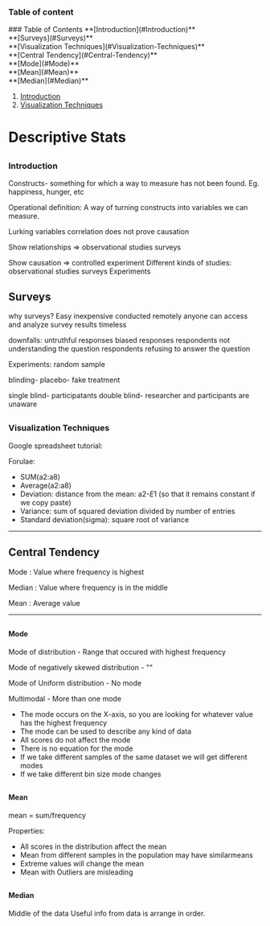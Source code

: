<H3>Table of content</h3>
### Table of Contents
**[Introduction](#Introduction)**<br>
**[Surveys](#Surveys)**<br>
**[Visualization Techniques](#Visualization-Techniques)**<br>
**[Central Tendency](#Central-Tendency)**<br>
**[Mode](#Mode)**<br>
**[Mean](#Mean)**<br>
**[Median](#Median)**<br>

1. <a href="Introduction">Introduction</a>
2. <a href="#Vis">Visualization Techniques</a>

<h1>Descriptive Stats</h1>

## <h3>Introduction</h3>
Constructs- something for which a way to measure has not been found. Eg. happiness, hunger, etc

Operational definition:
A way of turning constructs into variables we can measure.

Lurking variables
correlation does not prove causation

Show relationships => observational studies surveys

Show causation => controlled experiment
Different kinds of studies:
observational studies
surveys
Experiments


## Surveys
why surveys?
Easy
inexpensive
conducted remotely
anyone can access and analyze survey results
timeless

downfalls:
untruthful responses
biased responses
respondents not understanding the question
respondents refusing to answer the question

Experiments:
random sample

blinding- 
placebo- fake treatment

single blind- participatants
double blind- researcher and participants are unaware

## <h3>Visualization Techniques</h3>

Google spreadsheet tutorial:

Forulae:
  - SUM(a2:a8)
  - Average(a2:a8)
  - Deviation: distance from the mean: a2-$E$1 (so that it remains constant if we copy paste)
  - Variance: sum of squared deviation divided by number of entries
  - Standard deviation(sigma): square root of variance

---
## Central Tendency

Mode : Value where frequency is highest

Median : Value where frequency is in the middle

Mean : Average value

---

## <h4>Mode</h4>
Mode of distribution - Range that occured with highest frequency

Mode of negatively skewed distribution - ""

Mode of Uniform distribution - No mode

Multimodal - More than one mode

- The mode occurs on the X-axis, so you are looking for whatever value has the highest frequency
- The mode can be used to describe any kind of data
- All scores do not affect the mode
- There is no equation for the mode
- If we take different samples of the same dataset we will get different modes
- If we take different bin size mode changes

## <h4>Mean</h4>
mean = sum/frequency

Properties:
- All scores in the distribution affect the mean
- Mean from different samples in the population may have similarmeans
- Extreme values will change the mean
- Mean with Outliers are misleading

## <h4>Median</h4>

Middle of the data
Useful info from data is arrange in order.
